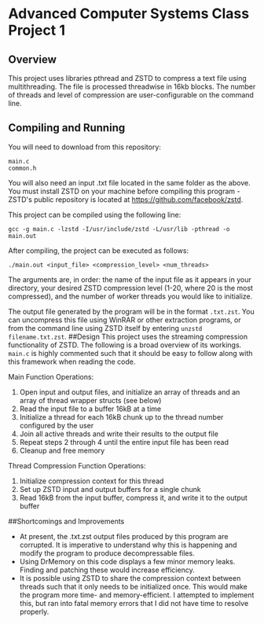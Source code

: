 # Advanced Computer Systems Class Project 1
## Overview
This project uses libraries pthread and ZSTD to compress a text file using multithreading. The file is processed threadwise in 16kb blocks. The number of threads and level of compression are user-configurable on the command line.
## Compiling and Running
You will need to download from this repository:
```
main.c
common.h
```
You will also need an input .txt file located in the same folder as the above. You must install ZSTD on your machine before compiling this program - ZSTD's public repository is located at https://github.com/facebook/zstd.

This project can be compiled using the following line:
```
gcc -g main.c -lzstd -I/usr/include/zstd -L/usr/lib -pthread -o main.out
```
After compiling, the project can be executed as follows:
```
./main.out <input_file> <compression_level> <num_threads>
```
The arguments are, in order: the name of the input file as it appears in your directory, your desired ZSTD compression level (1-20, where 20 is the most compressed), and the number of worker threads you would like to initialize.

The output file generated by the program will be in the format ```.txt.zst```. You can uncompress this file using WinRAR or other extraction programs, or from the command line using ZSTD itself by entering ```unzstd filename.txt.zst```.
##Design
This project uses the streaming compression functionality of ZSTD. The following is a broad overview of its workings. ```main.c``` is highly commented such that it should be easy to follow along with this framework when reading the code.

Main Function Operations:
1. Open input and output files, and initialize an array of threads and an array of thread wrapper structs (see below)
2. Read the input file to a buffer 16kB at a time
3. Initialize a thread for each 16kB chunk up to the thread number configured by the user
4. Join all active threads and write their results to the output file
5. Repeat steps 2 through 4 until the entire input file has been read
6. Cleanup and free memory

Thread Compression Function Operations:
1. Initialize compression context for this thread
2. Set up ZSTD input and output buffers for a single chunk
3. Read 16kB from the input buffer, compress it, and write it to the output buffer


##Shortcomings and Improvements
+ At present, the .txt.zst output files produced by this program are corrupted. It is imperative to understand why this is happening and modify the program to produce decompressable files.
+ Using DrMemory on this code displays a few minor memory leaks. Finding and patching these would increase efficiency.
+ It is possible using ZSTD to share the compression context between threads such that it only needs to be initialized once. This would make the program more time- and memory-efficient. I attempted to implement this, but ran into fatal memory errors that I did not have time to resolve properly.
